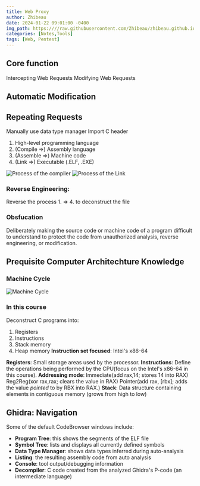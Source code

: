 ```yaml
---
title: Web Proxy
author: Zhibeau
date: 2024-01-22 09:01:00 -0400
img_path: https:////raw.githubusercontent.com/Zhibeau/zhibeau.github.io/main/_posts/24_01_22/
categories: [Notes,Tools]
tags: [Web, Pentest]
---
```


## Core function

Intercepting Web Requests
Modifying Web Requests

## Automatic Modification

## Repeating Requests
Manually use data type manager
Import C header

1. High-level programming language
2. (Compile  =>) Assembly language
3. (Assemble =>) Machine code
4. (Link     =>) Executable (.ELF, .EXE)

![Process of the compiler](1.png)
![Process of the Link](2.png)

### Reverse Engineering:
 Reverse the process 1. => 4. to deconstruct the file

### Obsfucation
Deliberately making the source code or machine code of a program difficult to understand to protect the code from unauthorized analysis, reverse engineering, or modification.

## Prequisite Computer Architechture Knowledge

### Machine Cycle
![Machine Cycle](3.png)

### In this course
Deconstruct C programs into:
1. Registers
2. Instructions
3. Stack memory
4. Heap memory
**Instruction set focused**: Intel's x86-64

**Registers**: Small storage areas used by the processor.
**Instructions**: Define the operations being performed by the CPU(focus on the Intel's x86-64 in this course).
**Addressing mode**: Immediate(add rax,14; stores 14 into RAX) Reg2Reg(xor rax,rax; clears the value in RAX) Pointer(add rax, [rbx]; adds the value *pointed* to by RBX into RAX.)
**Stack**: Data structure containing elements in contiguous memory (grows from high to low)

## Ghidra: Navigation
Some of the default CodeBrowser windows include:
- **Program Tree**: this shows the segments of the ELF file
- **Symbol Tree**: lists and displays all currently defined symbols
- **Data Type Manager**: shows data types inferred during auto-analysis
- **Listing**: the resulting assembly code from auto analysis
- **Console**: tool output/debugging information
- **Decompiler**: C code created from the analyzed Ghidra's P-code (an intermediate language)